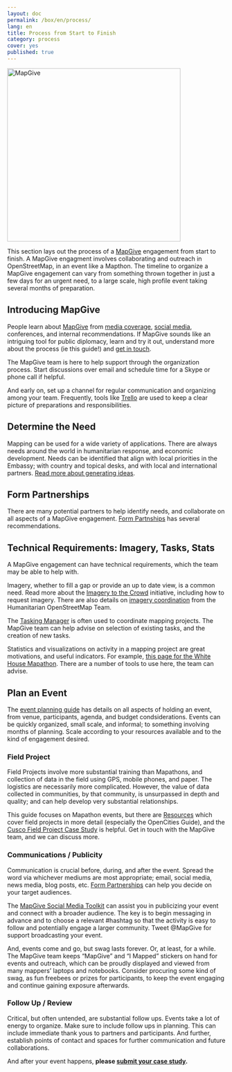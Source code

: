 ```yaml
---
layout: doc
permalink: /box/en/process/
lang: en
title: Process from Start to Finish
category: process
cover: yes
published: true
---
```


<img src="{{site.baseurl}}/assets/img/mapgive-space.png" alt="MapGive" width="400px">

This section lays out the process of a [MapGive](http://mapgive.state.gov/) engagement from start to finish. A MapGive engagment involves collaborating and outreach in OpenStreetMap, in an event like a Mapthon.  The timeline to organize a MapGive engagement can vary from something thrown together in just a few days for an urgent need, to a large scale, high profile event taking several months of preparation.

## Introducing MapGive

People learn about [MapGive](http://mapgive.state.gov/) from [media coverage](http://mapgive.state.gov/mapgive-in-the-news/), [social media](https://twitter.com/mapgive), conferences, and internal recommendations. If MapGive sounds like an intriguing tool for public diplomacy, learn and try it out, understand more about the process (ie this guide!) and [get in touch]({{site.baseurl}}/en/resources/contact/).

The MapGive team is here to help support through the organization process. Start discussions over email and schedule time for a Skype or phone call if helpful.

And early on, set up a channel for regular communication and organizing among your team. Frequently, tools like [Trello](https://trello.com/) are used to keep a clear picture of preparations and responsibilities.

## Determine the Need

Mapping can be used for a wide variety of applications. There are always needs around the world in humanitarian response, and economic development. Needs can be identified that align with local priorities in the Embassy; with country and topical desks, and with local and international partners. [Read more about generating ideas]({{site.baseurl}}/en/process/ideas/).

## Form Partnerships

There are many potential partners to help identify needs, and collaborate on all aspects of a MapGive engagement. [Form Partnships]({{site.baseurl}}/en/process/partners) has several recommendations.

## Technical Requirements: Imagery, Tasks, Stats

A MapGive engagement can have technical requirements, which the team may be able to help with.

Imagery, whether to fill a gap or provide an up to date view, is a common need. Read more about the [Imagery to the Crowd](http://mapgive.state.gov/ittc/) initiative, including how to request imagery. There are also details on [imagery coordination](http://wiki.openstreetmap.org/wiki/HOT_activation#Imagery_Coordination) from the Humanitarian OpenStreetMap Team.

The [Tasking Manager](http://mapgive.state.gov/learn-to-map/#step-3) is often used to coordinate mapping projects. The MapGive team can help advise on selection of existing tasks, and the creation of new tasks.

Statistics and visualizations on activity in a mapping project are great motivations, and useful indicators. For example, [this page for the White House Mapathon](http://mapgive.state.gov/whmapathon/results/). There are a number of tools to use here, the team can advise.

## Plan an Event 

The [event planning guide]({{site.baseurl}}/en/process/event-planning/) has details on all aspects of holding an event, from venue, participants, agenda, and budget condsiderations. Events can be quickly organized, small scale, and informal; to something involving months of planning. Scale according to your resources available and to the kind of engagement desired.

### Field Project

Field Projects involve more substantial training than Mapathons, and collection of data in the field using GPS, mobile phones, and paper. The logistics are necessarily more complicated. However, the value of data collected in communities, by that community, is unsurpassed in depth and quality; and can help develop very substantial relationships.

This guide focuses on Mapathon events, but there are [Resources]({{site.baseurl}}/en/resources/) which cover field projects in more detail (especially the OpenCities Guide), and the [Cusco Field Project Case Study]({{site.baseurl}}/en/cases/cusco/) is helpful. Get in touch with the MapGive team, and we can discuss more.

### Communications / Publicity

Communication is crucial before, during, and after the event. Spread the word via whichever mediums are most appropriate; email, social media, news media, blog posts, etc. [Form Partnerships]({{site.baseurl}}/en/process/partners) can help you decide on your target audiences.
 
The [MapGive Social Media Toolkit]({{site.baseurl}}/files/CompleteMapGiveSocialMediaToolkit.docx) can assist you in publicizing your event and connect with a broader audience. The key is to begin messaging in advance and to choose a relevant #hashtag so that the activity is easy to follow and potentially engage a larger community. Tweet @MapGive for support broadcasting your event.
 
And, events come and go, but swag lasts forever. Or, at least, for a while. The MapGive team keeps “MapGive” and “I Mapped” stickers on hand for events and outreach, which can be proudly displayed and viewed from many mappers’ laptops and notebooks. Consider procuring some kind of swag, as fun freebees or prizes for participants, to keep the event engaging and continue gaining exposure afterwards.

### Follow Up / Review

Critical, but often untended, are substantial follow ups. Events take a lot of energy to organize. Make sure to include follow ups in planning. This can include immediate thank yous to partners and participants. And further, establish points of contact and spaces for further communication and future collaborations.

And after your event happens, **please [submit your case study](https://docs.google.com/forms/d/1Y4t-KKUOqvQAK3IURH256TSbjGORjIEf8c3Doa0-nI8/viewform).**

<!--
__seperate page for these below???__

## Timeline
-->


